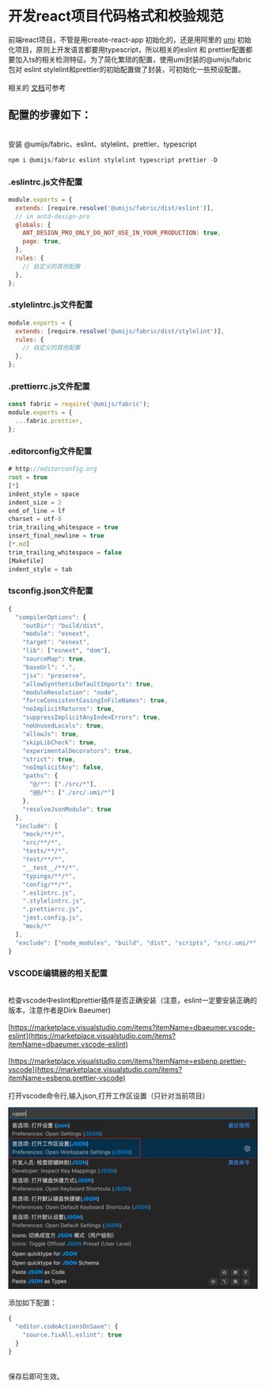 # 开发react项目代码格式和校验规范


<!--more-->

前端react项目，不管是用create-react-app 初始化的，还是用阿里的 [umi](https://umijs.org/zh-CN/docs) 初始化项目，原则上开发语言都要用typescript，所以相关的eslint 和 prettier配置都要加入ts的相关检测特征。为了简化繁琐的配置，使用umi封装的@umijs/fabric 包对 eslint stylelint和prettier的初始配置做了封装，可初始化一些预设配置。<br />
<br />相关的 [文档](https://github.com/umijs/fabric)可参考<br />

<a name="oSNOG"></a>
## 配置的步骤如下：

<br />安装 @umijs/fabric、eslint、stylelint、prettier、typescript
```javascript
npm i @umijs/fabric eslint stylelint typescript prettier -D
```
<a name="yy2Xe"></a>
###  .eslintrc.js文件配置
```javascript
module.exports = {
  extends: [require.resolve('@umijs/fabric/dist/eslint')],
  // in antd-design-pro
  globals: {
    ANT_DESIGN_PRO_ONLY_DO_NOT_USE_IN_YOUR_PRODUCTION: true,
    page: true,
  },
  rules: {
    // 自定义的其他配置
  },
};
```
<a name="r3VY7"></a>
### .stylelintrc.js文件配置
```javascript
module.exports = {
  extends: [require.resolve('@umijs/fabric/dist/stylelint')],
  rules: {
    // 自定义的其他配置
  },
};
```
<a name="WNFnL"></a>
### .prettierrc.js文件配置
```javascript
const fabric = require('@umijs/fabric');
module.exports = {
  ...fabric.prettier,
};
```
<a name="nbwAb"></a>
### .editorconfig文件配置
```javascript
# http://editorconfig.org
root = true
[*]
indent_style = space
indent_size = 2
end_of_line = lf
charset = utf-8
trim_trailing_whitespace = true
insert_final_newline = true
[*.md]
trim_trailing_whitespace = false
[Makefile]
indent_style = tab
```
<a name="HBAnO"></a>
### tsconfig.json文件配置
```javascript
{
  "compilerOptions": {
    "outDir": "build/dist",
    "module": "esnext",
    "target": "esnext",
    "lib": ["esnext", "dom"],
    "sourceMap": true,
    "baseUrl": ".",
    "jsx": "preserve",
    "allowSyntheticDefaultImports": true,
    "moduleResolution": "node",
    "forceConsistentCasingInFileNames": true,
    "noImplicitReturns": true,
    "suppressImplicitAnyIndexErrors": true,
    "noUnusedLocals": true,
    "allowJs": true,
    "skipLibCheck": true,
    "experimentalDecorators": true,
    "strict": true,
    "noImplicitAny": false,
    "paths": {
      "@/*": ["./src/*"],
      "@@/*": ["./src/.umi/*"]
    },
    "resolveJsonModule": true
  },
  "include": [
    "mock/**/*",
    "src/**/*",
    "tests/**/*",
    "test/**/*",
    "__test__/**/*",
    "typings/**/*",
    "config/**/*",
    ".eslintrc.js",
    ".stylelintrc.js",
    ".prettierrc.js",
    "jest.config.js",
    "mock/*"
  ],
  "exclude": ["node_modules", "build", "dist", "scripts", "src/.umi/*", "webpack", "jest"]
}
```
<a name="NJA13"></a>
### VSCODE编辑器的相关配置

<br />检查vscode中eslint和prettier插件是否正确安装（注意，eslint一定要安装正确的版本，注意作者是Dirk Baeumer)<br />
<br />[https://marketplace.visualstudio.com/items?itemName=dbaeumer.vscode-eslint](https://marketplace.visualstudio.com/items?itemName=dbaeumer.vscode-eslint)<br />
<br />[https://marketplace.visualstudio.com/items?itemName=esbenp.prettier-vscode](https://marketplace.visualstudio.com/items?itemName=esbenp.prettier-vscode)<br />
<br />打开vscode命令行,输入json,打开工作区设置（只针对当前项目）<br />

![file](/images/2021-1.png)

添加如下配置：
```javascript
{
  "editor.codeActionsOnSave": {
  	"source.fixAll.eslint": true
  }
}
```

<br />保存后即可生效。<br />


